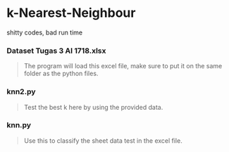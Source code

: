 # k-Nearest-Neighbour
shitty codes, bad run time

### Dataset Tugas 3 AI 1718.xlsx
> The program will load this excel file, make sure to put it on the same folder as the python files.

### knn2.py
> Test the best k here by using the provided data.

### knn.py
> Use this to classify the sheet data test in the excel file.
